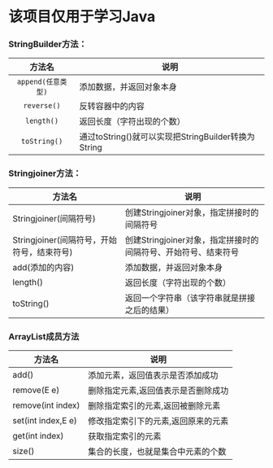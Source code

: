 # 该项目仅用于学习Java
### StringBuilder方法：

|       方法名       | 说明                                                |
| :----------------: | --------------------------------------------------- |
| `append(任意类型)` | 添加数据，并返回对象本身                            |
|    `reverse()`     | 反转容器中的内容                                    |
|     `length()`     | 返回长度（字符出现的个数）                          |
|    `toString()`    | 通过toString()就可以实现把StringBuilder转换为String |

### Stringjoiner方法：

| 方法名                                     | 说明                                                         |
| ------------------------------------------ | ------------------------------------------------------------ |
| Stringjoiner(间隔符号)                     | 创建Stringjoiner对象，指定拼接时的间隔符号                   |
| Stringjoiner(间隔符号，开始符号，结束符号) | 创建Stringjoiner对象，指定拼接时的间隔符号、开始符号、结束符号 |
| add(添加的内容)                            | 添加数据，并返回对象本身                                     |
| length()                                   | 返回长度（字符出现的个数）                                   |
| toString()                                 | 返回一个字符串（该字符串就是拼接之后的结果）                 |

### ArrayList成员方法

| 方法名             | 说明                                |
| ------------------ | ----------------------------------- |
| add()              | 添加元素，返回值表示是否添加成功    |
| remove(E e)        | 删除指定元素,返回值表示是否删除成功 |
| remove(int index)  | 删除指定索引的元素,返回被删除元素   |
| set(int index,E e) | 修改指定索引下的元素,返回原来的元素 |
| get(int index)     | 获取指定索引的元素                  |
| size()             | 集合的长度，也就是集合中元素的个数  |

